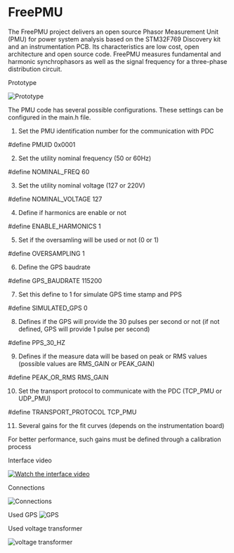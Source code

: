 # FreePMU
The FreePMU project delivers an open source Phasor Measurement Unit (PMU) for power system analysis based on the STM32F769 Discovery kit and an instrumentation PCB. Its characteristics are low cost, open architecture and open source code. FreePMU measures fundamental and harmonic synchrophasors as well as the signal frequency for a three-phase distribution circuit.

Prototype

![Prototype](https://github.com/gustavowd/microPMU/blob/main/Images/prototype.jpg)


The PMU code has several possible configurations. These settings can be configured in the main.h file.

1. Set the PMU identification number for the communication with PDC

#define PMUID	0x0001


2. Set the utility nominal frequency (50 or 60Hz)

#define NOMINAL_FREQ 60


3. Set the utility nominal voltage (127 or 220V)

#define NOMINAL_VOLTAGE 127


4. Define if harmonics are enable or not

#define ENABLE_HARMONICS 1


5. Set if the oversamling will be used or not (0 or 1)

#define OVERSAMPLING 1


6. Define the GPS baudrate

#define GPS_BAUDRATE 115200


7. Set this define to 1 for simulate GPS time stamp and PPS

#define SIMULATED_GPS 0


8. Defines if the GPS will provide the 30 pulses per second or not (if not defined, GPS will provide 1 pulse per second)

#define PPS_30_HZ


9. Defines if the measure data will be based on peak or RMS values (possible values are RMS_GAIN or PEAK_GAIN)

#define PEAK_OR_RMS	RMS_GAIN


10. Set the transport protocol to communicate with the PDC (TCP_PMU or UDP_PMU)

#define TRANSPORT_PROTOCOL TCP_PMU


11. Several gains for the fit curves (depends on the instrumentation board)

For better performance, such gains must be defined through a calibration process



Interface video

[![Watch the interface video](https://img.youtube.com/vi/6qP93z6WD3M/hqdefault.jpg)](https://youtu.be/6qP93z6WD3M)


Connections

![Connections](https://github.com/gustavowd/microPMU/blob/main/Images/PMU-sch.png)


Used GPS
![GPS](https://github.com/gustavowd/microPMU/blob/main/Images/GPS.jpg)

Used voltage transformer

![voltage transformer](https://github.com/gustavowd/microPMU/blob/main/Images/voltage_transformer.jpg)


